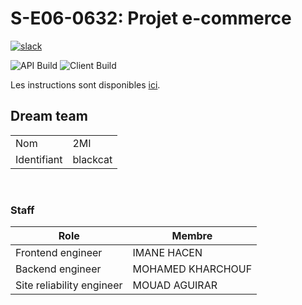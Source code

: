 # S-E06-0632: Projet e-commerce

[![slack](https://img.shields.io/badge/slack-join-yellow.svg?logo=slack)](https://join.slack.com/t/cerim1ecommer-qy81374/shared_invite/zt-1hgh8de7q-v1Mb4g6rwPH6yNzmU7bKNA)


![API Build](https://github.com/iammouadagr/ceri-m1-ecommerce-2022/actions/workflows/backend-ci.yaml/badge.svg)
![Client Build](https://github.com/iammouadagr/ceri-m1-ecommerce-2022/actions/workflows/frontend-ci.yaml/badge.svg)

Les instructions sont disponibles [ici](https://github.com/Faylixe/ceri-m1-ecommerce-2022/tree/main/docs).

## Dream team
|             |          |
| ----------- | -------- |
| Nom         | 2MI      |
| Identifiant | blackcat |

<br>

### Staff

| Role                      | Membre            |
| ------------------------- | ----------------- |
| Frontend engineer         | IMANE HACEN       |
| Backend engineer          | MOHAMED KHARCHOUF |
| Site reliability engineer | MOUAD AGUIRAR     |
